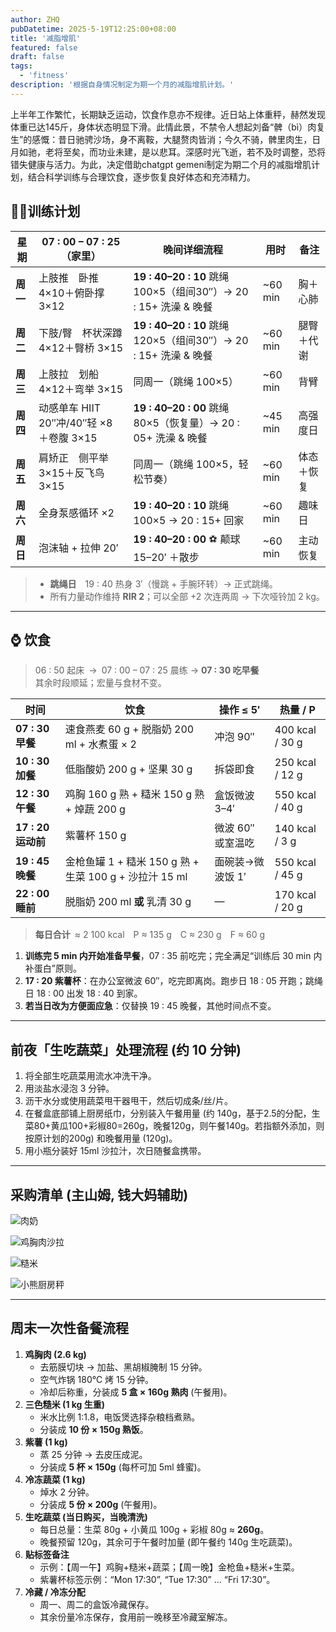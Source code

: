 ```yaml
---
author: ZHQ
pubDatetime: 2025-5-19T12:25:00+08:00
title: '减脂增肌'
featured: false
draft: false
tags:
  - 'fitness'
description: '根据自身情况制定为期一个月的减脂增肌计划。'
---
```


上半年工作繁忙，长期缺乏运动，饮食作息亦不规律。近日站上体重秤，赫然发现体重已达145斤，身体状态明显下滑。此情此景，不禁令人想起刘备“髀（bì）肉复生”的感慨：<span class="text-red-400">昔日驰骋沙场，身不离鞍，大腿赘肉皆消；今久不骑，髀里肉生，日月如驰，老将至矣，而功业未建，是以悲耳。</span>深感时光飞逝，若不及时调整，恐将错失健康与活力。为此，决定借助chatgpt gemeni制定为期二个月的减脂增肌计划，结合科学训练与合理饮食，逐步恢复良好体态和充沛精力。

## 🏋️‍♂️训练计划

| 星期 | 07 : 00 – 07 : 25（家里） | 晚间详细流程 | 用时 | 备注 |
|------|---------------------------|--------------|------|------|
| **周一** | 上肢推 卧推 4×10＋俯卧撑 3×12 | **19 : 40–20 : 10** 跳绳 100×5（组间30″）→ 20 : 15+ 洗澡 & 晚餐 | ~60 min | 胸＋心肺 |
| **周二** | 下肢/臀 杯状深蹲 4×12＋臀桥 3×15 | **19 : 40–20 : 10** 跳绳 120×5（组间30″）→ 20 : 15+ 洗澡 & 晚餐 | ~60 min | 腿臀＋代谢 |
| **周三** | 上肢拉 划船 4×12＋弯举 3×15 | 同周一（跳绳 100×5） | ~60 min | 背臂 |
| **周四** | 动感单车 HIIT 20″冲/40″轻 ×8 ＋卷腹 3×15 | **19 : 40–20 : 00** 跳绳 80×5（恢复量）→ 20 : 05+ 洗澡 & 晚餐 | ~45 min | 高强度日 |
| **周五** | 肩矫正 侧平举 3×15＋反飞鸟 3×15 | 同周一（跳绳 100×5，轻松节奏） | ~60 min | 体态＋恢复 |
| **周六** | 全身泵感循环 ×2 | **19 : 40–20 : 10** 跳绳 100×5 → 20 : 15+ 回家 | ~60 min | 趣味日 |
| **周日** | 泡沫轴 + 拉伸 20′ | **19 : 40–20 : 00** ⚽ 颠球 15–20′ ＋散步 | ~60 min | 主动恢复 |

> - **跳绳日** 19 : 40 热身 3′（慢跳 + 手腕环转）→ 正式跳绳。  
> - 所有力量动作维持 **RIR 2**；可以全部 +2 次连两周 → 下次哑铃加 2 kg。


---

## ⌚ 饮食
> 06 : 50 起床 → 07 : 00 – 07 : 25 晨练 → **07 : 30 吃早餐**  
> 其余时段顺延；宏量与食材不变。

| 时间 | 饮食 | 操作 ≤ 5′ | 热量 / P |
|------|-------------|-----------|----------|
| **07 : 30 早餐** | 速食燕麦 60 g + 脱脂奶 200 ml + 水煮蛋 × 2 | 冲泡 90″ | 400 kcal / 30 g |
| **10 : 30 加餐** | 低脂酸奶 200 g + 坚果 30 g | 拆袋即食 | 250 kcal / 12 g |
| **12 : 30 午餐** | 鸡胸 160 g 熟 + 糙米 150 g 熟 + 焯蔬 200 g | 盒饭微波 3–4′ | 550 kcal / 40 g |
| **17 : 20 运动前** | 紫薯杯 150 g | 微波 60″ 或室温吃 | 140 kcal / 3 g |
| **19 : 45 晚餐** | 金枪鱼罐 1 + 糙米 150 g 熟 + 生菜 100 g + 沙拉汁 15 ml | 面碗装→微波饭 1′ | 550 kcal / 45 g |
| **22 : 00 睡前** | 脱脂奶 200 ml **或** 乳清 30 g | — | 170 kcal / 20 g |

> **每日合计** ≈ 2 100 kcal P ≈ 135 g C ≈ 230 g F ≈ 60 g  

1. **训练完 5 min 内开始准备早餐**，07 : 35 前吃完；完全满足“训练后 30 min 内补蛋白”原则。  
2. **17 : 20 紫薯杯**：在办公室微波 60″，吃完即离岗。跑步日 18 : 05 开跑；跳绳日 18 : 00 出发 18 : 40 到家。  
3. **若当日改为方便面应急**：仅替换 19 : 45 晚餐，其他时间点不变。  

---

## 前夜「生吃蔬菜」处理流程 (约 10 分钟)

1.  将全部生吃蔬菜用流水冲洗干净。
2.  用淡盐水浸泡 3 分钟。
3.  沥干水分或使用蔬菜甩干器甩干，然后切成条/丝/片。
4.  在餐盒底部铺上厨房纸巾，分别装入午餐用量 (约 140g，基于2.5的分配，生菜80+黄瓜100+彩椒80=260g，晚餐120g，则午餐140g。若指额外添加，则按原计划的200g) 和晚餐用量 (120g)。
5.  用小瓶分装好 15ml 沙拉汁，次日随餐盒携带。

---

## 采购清单 (主山姆, 钱大妈辅助)

![肉奶](https://cdn.jsdelivr.net/gh/marshal-zheng/images-hosting@main/images/h4fqU7.jpg)

![鸡胸肉沙拉](https://cdn.jsdelivr.net/gh/marshal-zheng/images-hosting@main/images/4BdwPI.jpg)

![糙米](https://cdn.jsdelivr.net/gh/marshal-zheng/images-hosting@main/images/CGko4z.jpg)

![小熊厨房秤](https://cdn.jsdelivr.net/gh/marshal-zheng/images-hosting@main/images/ZQab6w.jpg)

---

## 周末一次性备餐流程

1.  **鸡胸肉 (2.6 kg)**
    *   去筋膜切块 → 加盐、黑胡椒腌制 15 分钟。
    *   空气炸锅 180℃ 烤 15 分钟。
    *   冷却后称重，分装成 **5 盒 × 160g 熟肉** (午餐用)。
2.  **三色糙米 (1 kg 生重)**
    *   米水比例 1:1.8，电饭煲选择杂粮档煮熟。
    *   分装成 **10 份 × 150g 熟饭**。
3.  **紫薯 (1 kg)**
    *   蒸 25 分钟 → 去皮压成泥。
    *   分装成 **5 杯 × 150g** (每杯可加 5ml 蜂蜜)。
4.  **冷冻蔬菜 (1 kg)**
    *   焯水 2 分钟。
    *   分装成 **5 份 × 200g** (午餐用)。
5.  **生吃蔬菜 (当日购买，当晚清洗)**
    *   每日总量：生菜 80g + 小黄瓜 100g + 彩椒 80g ≈ **260g**。
    *   晚餐预留 120g，其余可于午餐时加量 (即午餐约 140g 生吃蔬菜)。
6.  **贴标签备注**
    *   示例：【周一午】鸡胸+糙米+蔬菜；【周一晚】金枪鱼+糙米+生菜。
    *   紫薯杯标签示例：“Mon 17:30”, “Tue 17:30” ... “Fri 17:30”。
7.  **冷藏 / 冷冻分配**
    *   周一、周二的盒饭冷藏保存。
    *   其余份量冷冻保存，食用前一晚移至冷藏室解冻。

